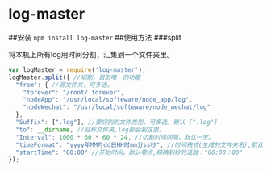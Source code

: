 # log-master
##安装
`npm install log-master`
##使用方法
###split

将本机上所有log用时间分割，汇集到一个文件夹里。
```javascript
var logMaster = require('log-master');
logMaster.split({ //切割，目前唯一的功能
  "from": { //源文件夹，可多选。
    "forever": "/root/.forever",
    "nodeApp": "/usr/local/softeware/node_app/log",
    "nodeWechat": "/usr/local/softeware/node_wechat/log"
  },
  "Suffix": [".log"], //要切割的文件类型，可多选。默认 [".log"]
  "to": __dirname, //目标文件夹,log都会到这里。
  "Interval": 1000 * 60 * 60 * 24, //切割时间间隔，默认一天。
  "timeFormat": "yyyy年MM月dd日HH时mm分ss秒", //时间格式(生成的文件夹名),默认为yyyy年MM月dd日HH时mm分ss秒
  "startTime": "00:00" //开始时间，默认零点,精确到秒的话就："00:00：00"
});
```

